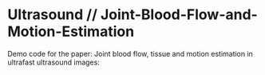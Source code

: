 # Ultrasound // Joint-Blood-Flow-and-Motion-Estimation
Demo code for the paper: Joint blood flow, tissue and motion estimation in ultrafast ultrasound images: 
